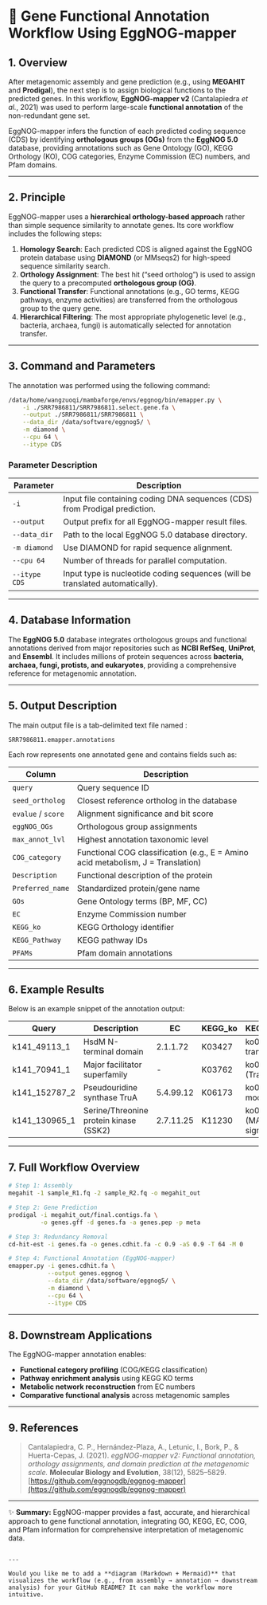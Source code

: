 # 🧬 Gene Functional Annotation Workflow Using EggNOG-mapper

## 1. Overview

After metagenomic assembly and gene prediction (e.g., using **MEGAHIT** and **Prodigal**), the next step is to assign biological functions to the predicted genes.
In this workflow, **EggNOG-mapper v2** (Cantalapiedra *et al.*, 2021) was used to perform large-scale **functional annotation** of the non-redundant gene set.

EggNOG-mapper infers the function of each predicted coding sequence (CDS) by identifying **orthologous groups (OGs)** from the **EggNOG 5.0** database, providing annotations such as Gene Ontology (GO), KEGG Orthology (KO), COG categories, Enzyme Commission (EC) numbers, and Pfam domains.

---

## 2. Principle

EggNOG-mapper uses a **hierarchical orthology-based approach** rather than simple sequence similarity to annotate genes.
Its core workflow includes the following steps:

1. **Homology Search**: Each predicted CDS is aligned against the EggNOG protein database using **DIAMOND** (or MMseqs2) for high-speed sequence similarity search.
2. **Orthology Assignment**: The best hit (“seed ortholog”) is used to assign the query to a precomputed **orthologous group (OG)**.
3. **Functional Transfer**: Functional annotations (e.g., GO terms, KEGG pathways, enzyme activities) are transferred from the orthologous group to the query gene.
4. **Hierarchical Filtering**: The most appropriate phylogenetic level (e.g., bacteria, archaea, fungi) is automatically selected for annotation transfer.

---

## 3. Command and Parameters

The annotation was performed using the following command:

```bash
/data/home/wangzuoqi/mambaforge/envs/eggnog/bin/emapper.py \
    -i ./SRR7986811/SRR7986811.select.gene.fa \
    --output ./SRR7986811/SRR7986811 \
    --data_dir /data/software/eggnog5/ \
    -m diamond \
    --cpu 64 \
    --itype CDS
````

### Parameter Description

| Parameter     | Description                                                                   |
| ------------- | ----------------------------------------------------------------------------- |
| `-i`          | Input file containing coding DNA sequences (CDS) from Prodigal prediction.    |
| `--output`    | Output prefix for all EggNOG-mapper result files.                             |
| `--data_dir`  | Path to the local EggNOG 5.0 database directory.                              |
| `-m diamond`  | Use DIAMOND for rapid sequence alignment.                                     |
| `--cpu 64`    | Number of threads for parallel computation.                                   |
| `--itype CDS` | Input type is nucleotide coding sequences (will be translated automatically). |

---

## 4. Database Information

The **EggNOG 5.0** database integrates orthologous groups and functional annotations derived from major repositories such as **NCBI RefSeq**, **UniProt**, and **Ensembl**.
It includes millions of protein sequences across **bacteria, archaea, fungi, protists, and eukaryotes**, providing a comprehensive reference for metagenomic annotation.


---

## 5. Output Description

The main output file is a tab-delimited text file named :

```
SRR7986811.emapper.annotations
```

Each row represents one annotated gene and contains fields such as:

| Column             | Description                                                                      |
| ------------------ | -------------------------------------------------------------------------------- |
| `query`            | Query sequence ID                                                                |
| `seed_ortholog`    | Closest reference ortholog in the database                                       |
| `evalue` / `score` | Alignment significance and bit score                                             |
| `eggNOG_OGs`       | Orthologous group assignments                                                    |
| `max_annot_lvl`    | Highest annotation taxonomic level                                               |
| `COG_category`     | Functional COG classification (e.g., E = Amino acid metabolism, J = Translation) |
| `Description`      | Functional description of the protein                                            |
| `Preferred_name`   | Standardized protein/gene name                                                   |
| `GOs`              | Gene Ontology terms (BP, MF, CC)                                                 |
| `EC`               | Enzyme Commission number                                                         |
| `KEGG_ko`          | KEGG Orthology identifier                                                        |
| `KEGG_Pathway`     | KEGG pathway IDs                                                                 |
| `PFAMs`            | Pfam domain annotations                                                          |

---

## 6. Example Results

Below is an example snippet of the annotation output:

| Query           | Description                            | EC        | KEGG\_ko | KEGG\_Pathway               | PFAMs              |
| --------------- | -------------------------------------- | --------- | -------- | --------------------------- | ------------------ |
| k141\_49113\_1  | HsdM N-terminal domain                 | 2.1.1.72  | K03427   | ko02048 (ABC transporters)  | HsdM\_N, N6\_Mtase |
| k141\_70941\_1  | Major facilitator superfamily          | -         | K03762   | ko02000 (Transporters)      | MFS\_1, Sugar\_tr  |
| k141\_152787\_2 | Pseudouridine synthase TruA            | 5.4.99.12 | K06173   | ko03016 (tRNA modification) | PseudoU\_synth\_1  |
| k141\_130965\_1 | Serine/Threonine protein kinase (SSK2) | 2.7.11.25 | K11230   | ko04011 (MAPK signaling)    | Pkinase            |

---

## 7. Full Workflow Overview

```bash
# Step 1: Assembly
megahit -1 sample_R1.fq -2 sample_R2.fq -o megahit_out

# Step 2: Gene Prediction
prodigal -i megahit_out/final.contigs.fa \
         -o genes.gff -d genes.fa -a genes.pep -p meta

# Step 3: Redundancy Removal
cd-hit-est -i genes.fa -o genes.cdhit.fa -c 0.9 -aS 0.9 -T 64 -M 0

# Step 4: Functional Annotation (EggNOG-mapper)
emapper.py -i genes.cdhit.fa \
           --output genes.eggnog \
           --data_dir /data/software/eggnog5/ \
           -m diamond \
           --cpu 64 \
           --itype CDS
```

---

## 8. Downstream Applications

The EggNOG-mapper annotation enables:

* **Functional category profiling** (COG/KEGG classification)
* **Pathway enrichment analysis** using KEGG KO terms
* **Metabolic network reconstruction** from EC numbers
* **Comparative functional analysis** across metagenomic samples

---

## 9. References

> Cantalapiedra, C. P., Hernández-Plaza, A., Letunic, I., Bork, P., & Huerta-Cepas, J. (2021).
> *eggNOG-mapper v2: Functional annotation, orthology assignments, and domain prediction at the metagenomic scale.*
> **Molecular Biology and Evolution**, 38(12), 5825–5829.
> [https://github.com/eggnogdb/eggnog-mapper](https://github.com/eggnogdb/eggnog-mapper)

---

✨ **Summary:**
EggNOG-mapper provides a fast, accurate, and hierarchical approach to gene functional annotation, integrating GO, KEGG, EC, COG, and Pfam information for comprehensive interpretation of metagenomic data.

```

---

Would you like me to add a **diagram (Markdown + Mermaid)** that visualizes the workflow (e.g., from assembly → annotation → downstream analysis) for your GitHub README? It can make the workflow more intuitive.
```
